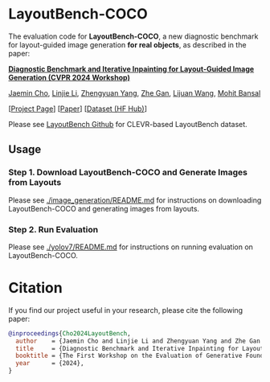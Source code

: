 
# LayoutBench-COCO

The evaluation code for **LayoutBench-COCO**, a new diagnostic benchmark for layout-guided image generation **for real objects**, as described in the paper:

**[Diagnostic Benchmark and Iterative Inpainting for Layout-Guided Image Generation (CVPR 2024 Workshop)](https://layoutbench.github.io/)**

[Jaemin Cho](https://j-min.io),
[Linjie Li](https://www.microsoft.com/en-us/research/people/linjli/),
[Zhengyuan Yang](https://zyang-ur.github.io/),
[Zhe Gan](https://zhegan27.github.io/),
[Lijuan Wang](https://www.microsoft.com/en-us/research/people/lijuanw/),
[Mohit Bansal](https://www.cs.unc.edu/~mbansal/)

[[Project Page](https://layoutbench.github.io/)]
[[Paper](https://arxiv.org/abs/2304.06671)]
[[Dataset (HF Hub)](https://huggingface.co/datasets/j-min/layoutbench-coco)]


Please see [LayoutBench Github](https://github.com/j-min/LayoutBench) for CLEVR-based LayoutBench dataset.

## Usage

### Step 1. Download LayoutBench-COCO and Generate Images from Layouts

Please see [./image_generation/README.md](image_generation/README.md) for instructions on downloading LayoutBench-COCO and generating images from layouts.

### Step 2. Run Evaluation

Please see [./yolov7/README.md](yolov7/README.md) for instructions on running evaluation on LayoutBench-COCO.

# Citation

If you find our project useful in your research, please cite the following paper:

```bibtex
@inproceedings{Cho2024LayoutBench,
  author    = {Jaemin Cho and Linjie Li and Zhengyuan Yang and Zhe Gan and Lijuan Wang and Mohit Bansal},
  title     = {Diagnostic Benchmark and Iterative Inpainting for Layout-Guided Image Generation},
  booktitle = {The First Workshop on the Evaluation of Generative Foundation Models},
  year      = {2024},
}
```